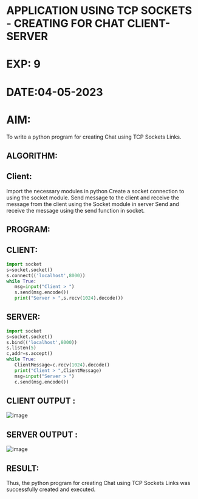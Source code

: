 # APPLICATION USING TCP SOCKETS - CREATING FOR CHAT CLIENT-SERVER
# EXP: 9
# DATE:04-05-2023
# AIM:
To write a python program for creating Chat using TCP Sockets Links.

## ALGORITHM:
## Client:
Import the necessary modules in python
Create a socket connection to using the socket module.
Send message to the client and receive the message from the client using the Socket module in server
Send and receive the message using the send function in socket.
## PROGRAM:
## CLIENT:
```py
import socket
s=socket.socket()
s.connect(('localhost',8000))
while True:
   msg=input("Client > ")
   s.send(msg.encode())
   print("Server > ",s.recv(1024).decode())
```
## SERVER:
```py
import socket
s=socket.socket()
s.bind(('localhost',8000))
s.listen(5)
c,addr=s.accept()
while True:
   ClientMessage=c.recv(1024).decode()
   print("Client > ",ClientMessage)
   msg=input("Server > ")
   c.send(msg.encode())
```
## CLIENT OUTPUT :
![image](https://github.com/DhanushPalani/EX-NO-9/assets/121594640/7a1ae7c2-85c3-48f3-99ef-8e0cd8891521)

## SERVER OUTPUT :
![image](https://github.com/DhanushPalani/EX-NO-9/assets/121594640/18d54810-4593-4b1a-ade7-889aae7943cb)

## RESULT:
Thus, the python program for creating Chat using TCP Sockets Links was successfully created and executed.
